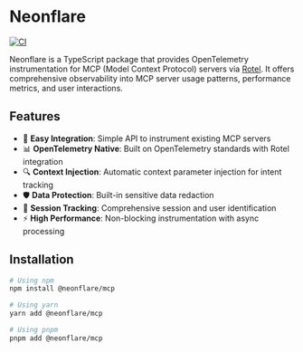 # Neonflare

[![CI](https://github.com/your-username/neonflare/actions/workflows/ci.yml/badge.svg)](https://github.com/your-username/neonflare/actions/workflows/ci.yml)

Neonflare is a TypeScript package that provides OpenTelemetry instrumentation for MCP (Model Context Protocol) servers via [Rotel](https://github.com/streamfold/rotel). It offers comprehensive observability into MCP server usage patterns, performance metrics, and user interactions.

## Features

- 🚀 **Easy Integration**: Simple API to instrument existing MCP servers
- 📊 **OpenTelemetry Native**: Built on OpenTelemetry standards with Rotel integration
- 🔍 **Context Injection**: Automatic context parameter injection for intent tracking
- 🛡️ **Data Protection**: Built-in sensitive data redaction
- 🎯 **Session Tracking**: Comprehensive session and user identification
- ⚡ **High Performance**: Non-blocking instrumentation with async processing

## Installation

```bash
# Using npm
npm install @neonflare/mcp

# Using yarn
yarn add @neonflare/mcp

# Using pnpm
pnpm add @neonflare/mcp
```